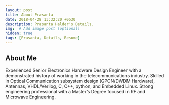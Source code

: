 ```yaml
---
layout: post
title: About Prasanta
date: 2018-04-28 13:32:20 +0530
description: Prasanta Halder's Details. 
img:  # Add image post (optional)
hidden: true
tags: [Prasanta, Details, Resume]
---
```


## About Me

Experienced Senior Electronics Hardware Design Engineer with a demonstrated history of working in the telecommunications industry. Skilled in Optical Communication subsystem design (GPON/DWDM Hardware), Antennas, VHDL/Verilog, C, C++, python, and Embedded Linux. Strong engineering professional with a Master’s Degree focused in RF and Microwave Engineering. 
